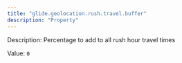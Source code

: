 ```yaml
---
title: "glide.geolocation.rush.travel.buffer"
description: "Property"
---
```


Description: Percentage to add to all rush hour travel times

Value: `0`